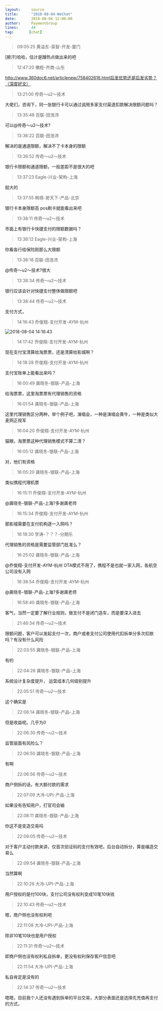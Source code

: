 ```yaml
---
layout:     source 
title:      "2018-08-04-WeChat"
date:       2018-08-04 12:00:00
author:     PaymentGroup
lines:      44 
tag:       [chat]
---
```

> 09:05:25  黄溢东-英智-开发-厦门  
   
[擦汗]哈哈，估计是蹭热点做出来的吧  
   
> 12:47:20  橄榄-齐商-山东  
   
http://www.360doc6.net/articlenew/758402616.html后发优势还是后发劣势？（深度好文）  
   
> 13:21:00  传奇～u2～技术  
   
大佬们，咨询下，同一张银行卡可以通过调用多家支付渠道扣款解决限额问题吗？  
   
> 13:35:48  百联-田浩沛  
   
可以@传奇～u2～技术?  
   
> 13:36:22  百联-田浩沛  
   
解决的是通道限额，解决不了卡本身的限额  
   
> 13:36:52  传奇～u2～技术  
   
银行卡限额和通道限额，一般差距不是很大的吧  
   
> 13:37:23  Eagle-兴业-架构-上海  
   
挺大的  
   
> 13:37:55  韩倩-房天下-产品-北京  
   
银行卡本身限额高 pos刷卡就能看出来吧   
   
> 13:38:11  传奇～u2～技术  
   
市面上有银行卡快捷支付的限额数据吗？  
   
> 13:38:12  Eagle-兴业-架构-上海  
   
你看各行给保险刚那么大限额  
   
> 13:38:18  百联-田浩沛  
   
@传奇～u2～技术?很大  
   
> 13:38:34  传奇～u2～技术  
   
银行应该会针对快捷支付整体做限额吧  
   
> 13:38:44  传奇～u2～技术  
   
支付方式，  
   
> 14:16:43  乔俊翔-支付开发-AYM-杭州  
   
![2018-08-04 14:16:43](http://static.cocolian.cn/img/201808/20180804_141643.png) 
   
> 14:17:42  乔俊翔-支付开发-AYM-杭州  
   
现在支付宝清算给淘票票，还是清算给影城啊？  
   
> 14:18:28  乔俊翔-支付开发-AYM-杭州  
   
支付宝账单上能看出来吗？  
   
> 16:00:49  龚晓冬-银联-产品-上海  
   
给淘票票，这里淘票票有代理销售的资格  
   
> 16:01:54  龚晓冬-银联-产品-上海  
   
这里代理销售区分两种，举个例子吧，演唱会，一种是演唱会黄牛，一种是类似大麦网正规军  
   
> 16:04:20  乔俊翔-支付开发-AYM-杭州  
   
猫眼，淘票票这种代理销售模式不算二清？  
   
> 16:05:12  龚晓冬-银联-产品-上海  
   
对，他们有资格  
   
> 16:05:20  龚晓冬-银联-产品-上海  
   
类似携程代理机票  
   
> 16:15:11  乔俊翔-支付开发-AYM-杭州  
   
@龚晓冬-银联-产品-上海?多谢龚老师  
   
> 16:15:34  乔俊翔-支付开发-AYM-杭州  
   
那影城需要在支付机构逐一入网吗？  
   
> 16:18:30  学涛-？？？-分期乐  
   
代理销售的资格是需要监管部门批准么？  
   
> 16:25:02  龚晓冬-银联-产品-上海  
   
@乔俊翔-支付开发-AYM-杭州 OTA模式不用了，携程不是也就一家入网，各航空公司没有入网  
   
> 16:38:54  乔俊翔-支付开发-AYM-杭州  
   
@龚晓冬-银联-产品-上海?多谢龚老师  
   
> 16:58:40  龚晓冬-银联-产品-上海  
   
客气，当然一定要了解行业规则，做支付不是闭门造车，而是要深入进去  
   
> 21:46:34  传奇～u2～技术  
   
限额问题，客户可以发起支付一次，商户或者支付公司使用代扣拆单分多次扣款吗？有没有什么风险  
   
> 22:03:55  龚晓冬-银联-产品-上海  
   
有的  
   
> 22:04:26  龚晓冬-银联-产品-上海  
   
系统设计复杂度提升， 运营成本几何级别提升  
   
> 22:05:51  传奇～u2～技术  
   
这个确实是  
   
> 22:06:14  龚晓冬-银联-产品-上海  
   
但是收益呢。几乎为0  
   
> 22:06:30  传奇～u2～技术  
   
监管层面有风险么？  
   
> 22:06:50  龚晓冬-银联-产品-上海  
   
有啊  
   
> 22:06:56  传奇～u2～技术  
   
商户侧拆的话，有大额付款的需求  
   
> 22:07:09  大冷-UPI-产品-上海  
   
如果没有告知用户，打官司会输  
   
> 22:08:11  龚晓冬-银联-产品-上海  
   
你这不是变造交易吗  
   
> 22:09:05  传奇～u2～技术  
   
对于客户主动付款来讲，仅首次验证码的支付有效吧，后台自动拆分，算是编造交易么  
   
> 22:09:54  龚晓冬-银联-产品-上海  
   
当然算啊  
   
> 22:10:26  大冷-UPI-产品-上海  
   
用户授权的是付100块，支付公司没有权利变成10笔10块钱  
   
> 22:10:43  传奇～u2～技术  
   
嗯，商户侧也没有权利吧  
   
> 22:11:08  大冷-UPI-产品-上海  
   
除非10笔10块也是用户授权  
   
> 22:11:31  传奇～u2～技术  
   
即商户侧也没有权利私自拆单，更没有权利保存客户信息吧  
   
> 22:11:54  大冷-UPI-产品-上海  
   
私自肯定是没有的  
   
> 22:14:37  传奇～u2～技术  
   
嗯嗯，目前我个人还没有遇到拆单的平台交易，大部分表面还是选择先充值再支付的方式，  
   
